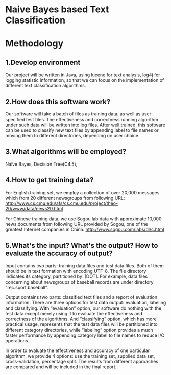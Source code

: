 # Naive Bayes based Text Classification

# Methodology

## 1.Develop environment

Our project will be written in Java, using lucene for text analysis, log4j for logging statistic information, so that we can focus on the implementation of different text classification algorithms. 

## 2.How does this software work?

Our software will take a batch of files as training data, as well as user specified test files. The effectiveness and correctness running algorithm under such data will be written into log files. After well trained, this software can be used to classify new text files by appending label to file names or moving them to different directories, depending on user choice.

## 3.What algorithms will be employed?
Naïve Bayes, Decision Tree(C4.5), 

## 4.How to get training data? 

For English training set, we employ a collection of over 20,000 messages which from 20 different newsgroups from following URL:
http://www.cs.cmu.edu/afs/cs.cmu.edu/project/theo-20/www/data/news20.html

For Chinese training data, we use Sogou lab data with approximate 10,000 news documents from following URL provided by Sogou, one of the greatest Internet companies in China.
http://www.sogou.com/labs/dl/c.html

## 5.What's the input? What's the output? How to evaluate the accuracy of output?

Input contains two parts: training data files and test data files. Both of them should be in text formation with encoding UTF-8. The file directory indicates its category, partitioned by .[DOT]. For example, data files concerning about newsgroups of baseball records are under directory “rec.sport.baseball”. 

Output contains two parts: classified text files and a report of evaluation information. There are three options for test data output: evaluation, labeling and classifying. With “evaluation” option, our software do nothing with the test data except merely using it to evaluate the effectiveness and correctness of the algorithms. And “classifying” option, which has more practical usage, represents that the test data files will be partitioned into different category directories, while “labeling” option provides a much faster performance by appending  category label to file names to reduce I/O operations.

In order to evaluate the effectiveness and accuracy of one particular algorithm, we provide 4 options: use the training set, supplied data set, cross-validation, percentage split. The results from different approaches are compared and will be included in the final report.